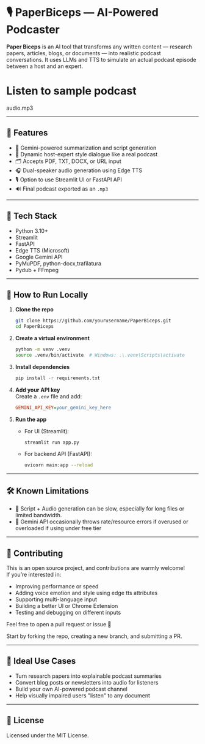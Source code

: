 # 🎙️ PaperBiceps — AI-Powered Podcaster

**Paper Biceps** is an AI tool that transforms any written content — research papers, articles, blogs, or documents — into realistic podcast conversations. It uses LLMs and TTS to simulate an actual podcast episode between a host and an expert.

# Listen to sample podcast 
audio.mp3 

---

## 🚀 Features

- 🧠 Gemini-powered summarization and script generation  
- 🎤 Dynamic host-expert style dialogue like a real podcast  
- 🗂️ Accepts PDF, TXT, DOCX, or URL input  
- 🎧 Dual-speaker audio generation using Edge TTS  
- 🎙️ Option to use Streamlit UI or FastAPI API  
- 🔊 Final podcast exported as an `.mp3`

---

## 🧰 Tech Stack

- Python 3.10+
- Streamlit
- FastAPI
- Edge TTS (Microsoft)
- Google Gemini API
- PyMuPDF, python-docx,trafilatura
- Pydub + FFmpeg

---

## 🧪 How to Run Locally

1. **Clone the repo**
    ```bash
    git clone https://github.com/yourusername/PaperBiceps.git
    cd PaperBiceps
    ```

2. **Create a virtual environment**
    ```bash
    python -m venv .venv
    source .venv/bin/activate  # Windows: .\.venv\Scripts\activate
    ```

3. **Install dependencies**
    ```bash
    pip install -r requirements.txt
    ```

4. **Add your API key**  
   Create a `.env` file and add:
    ```ini
    GEMINI_API_KEY=your_gemini_key_here
    ```

5. **Run the app**

    - For UI (Streamlit):
        ```bash
        streamlit run app.py
        ```

    - For backend API (FastAPI):
        ```bash
        uvicorn main:app --reload
        ```

---

## 🛠️ Known Limitations

- 🐢 Script + Audio generation can be slow, especially for long files or limited bandwidth.
- 🤖 Gemini API occasionally throws rate/resource errors if overused or overloaded if using under free tier

---

## 🤝 Contributing

This is an open source project, and contributions are warmly welcome!  
If you’re interested in:

- Improving performance or speed
- Adding voice emotion and style using edge tts attributes
- Supporting multi-language input
- Building a better UI or Chrome Extension
- Testing and debugging on different inputs

Feel free to open a pull request or issue 🙌

Start by forking the repo, creating a new branch, and submitting a PR.

---

## 🧠 Ideal Use Cases

- Turn research papers into explainable podcast summaries
- Convert blog posts or newsletters into audio for listeners
- Build your own AI-powered podcast channel
- Help visually impaired users "listen" to any document

---

## 📜 License

Licensed under the MIT License.

